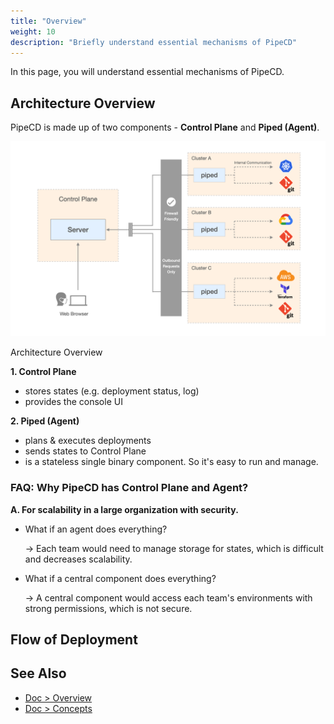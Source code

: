 ```yaml
---
title: "Overview"
weight: 10
description: "Briefly understand essential mechanisms of PipeCD"
---
```


In this page, you will understand essential mechanisms of PipeCD.

## Architecture Overview

PipeCD is made up of two components - **Control Plane** and **Piped (Agent)**.

![architecture-overview](/images/overview/architecture-overview.png)
<p class="caption">Architecture Overview</p>

**1. Control Plane**
   - stores states (e.g. deployment status, log)
   - provides the console UI

**2. Piped (Agent)**
   - plans & executes deployments
   - sends states to Control Plane
   - is a stateless single binary component. So it's easy to run and manage.

### FAQ: Why PipeCD has Control Plane and Agent?

**A. For scalability in a large organization with security.**

- What if an agent does everything?

  -> Each team would need to manage storage for states, which is difficult and decreases scalability.

- What if a central component does everything?

  -> A central component would access each team's environments with strong permissions, which is not secure.


## Flow of Deployment



## See Also

- [Doc > Overview](https://pipecd.dev/docs/overview/)
- [Doc > Concepts](https://pipecd.dev/docs/concepts/)